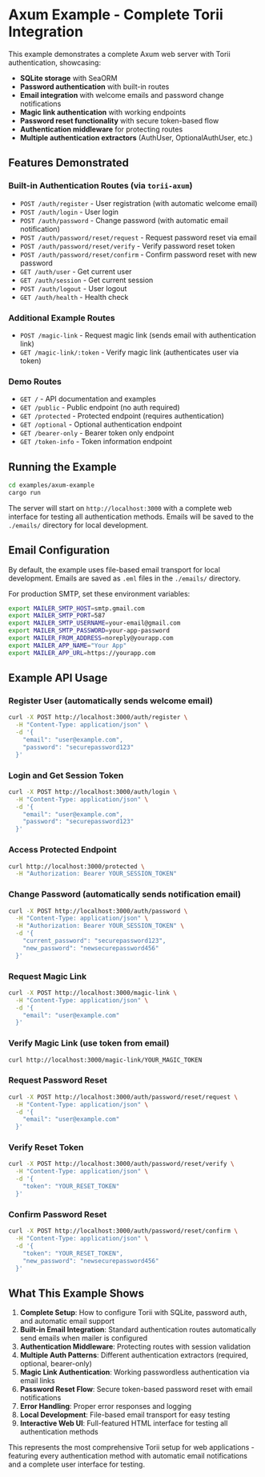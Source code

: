# Axum Example - Complete Torii Integration

This example demonstrates a complete Axum web server with Torii authentication, showcasing:

- **SQLite storage** with SeaORM
- **Password authentication** with built-in routes
- **Email integration** with welcome emails and password change notifications
- **Magic link authentication** with working endpoints
- **Password reset functionality** with secure token-based flow
- **Authentication middleware** for protecting routes
- **Multiple authentication extractors** (AuthUser, OptionalAuthUser, etc.)

## Features Demonstrated

### Built-in Authentication Routes (via `torii-axum`)
- `POST /auth/register` - User registration (with automatic welcome email)
- `POST /auth/login` - User login  
- `POST /auth/password` - Change password (with automatic email notification)
- `POST /auth/password/reset/request` - Request password reset via email
- `POST /auth/password/reset/verify` - Verify password reset token
- `POST /auth/password/reset/confirm` - Confirm password reset with new password
- `GET /auth/user` - Get current user
- `GET /auth/session` - Get current session
- `POST /auth/logout` - User logout
- `GET /auth/health` - Health check

### Additional Example Routes
- `POST /magic-link` - Request magic link (sends email with authentication link)
- `GET /magic-link/:token` - Verify magic link (authenticates user via token)

### Demo Routes
- `GET /` - API documentation and examples
- `GET /public` - Public endpoint (no auth required)
- `GET /protected` - Protected endpoint (requires authentication)
- `GET /optional` - Optional authentication endpoint
- `GET /bearer-only` - Bearer token only endpoint
- `GET /token-info` - Token information endpoint

## Running the Example

```bash
cd examples/axum-example
cargo run
```

The server will start on `http://localhost:3000` with a complete web interface for testing all authentication methods. Emails will be saved to the `./emails/` directory for local development.

## Email Configuration

By default, the example uses file-based email transport for local development. Emails are saved as `.eml` files in the `./emails/` directory.

For production SMTP, set these environment variables:
```bash
export MAILER_SMTP_HOST=smtp.gmail.com
export MAILER_SMTP_PORT=587
export MAILER_SMTP_USERNAME=your-email@gmail.com
export MAILER_SMTP_PASSWORD=your-app-password
export MAILER_FROM_ADDRESS=noreply@yourapp.com
export MAILER_APP_NAME="Your App"
export MAILER_APP_URL=https://yourapp.com
```

## Example API Usage

### Register User (automatically sends welcome email)
```bash
curl -X POST http://localhost:3000/auth/register \
  -H "Content-Type: application/json" \
  -d '{
    "email": "user@example.com",
    "password": "securepassword123"
  }'
```

### Login and Get Session Token
```bash
curl -X POST http://localhost:3000/auth/login \
  -H "Content-Type: application/json" \
  -d '{
    "email": "user@example.com", 
    "password": "securepassword123"
  }'
```

### Access Protected Endpoint
```bash
curl http://localhost:3000/protected \
  -H "Authorization: Bearer YOUR_SESSION_TOKEN"
```

### Change Password (automatically sends notification email)
```bash
curl -X POST http://localhost:3000/auth/password \
  -H "Content-Type: application/json" \
  -H "Authorization: Bearer YOUR_SESSION_TOKEN" \
  -d '{
    "current_password": "securepassword123",
    "new_password": "newsecurepassword456"
  }'
```

### Request Magic Link
```bash
curl -X POST http://localhost:3000/magic-link \
  -H "Content-Type: application/json" \
  -d '{
    "email": "user@example.com"
  }'
```

### Verify Magic Link (use token from email)
```bash
curl http://localhost:3000/magic-link/YOUR_MAGIC_TOKEN
```

### Request Password Reset
```bash
curl -X POST http://localhost:3000/auth/password/reset/request \
  -H "Content-Type: application/json" \
  -d '{
    "email": "user@example.com"
  }'
```

### Verify Reset Token
```bash
curl -X POST http://localhost:3000/auth/password/reset/verify \
  -H "Content-Type: application/json" \
  -d '{
    "token": "YOUR_RESET_TOKEN"
  }'
```

### Confirm Password Reset
```bash
curl -X POST http://localhost:3000/auth/password/reset/confirm \
  -H "Content-Type: application/json" \
  -d '{
    "token": "YOUR_RESET_TOKEN",
    "new_password": "newsecurepassword456"
  }'
```

## What This Example Shows

1. **Complete Setup**: How to configure Torii with SQLite, password auth, and automatic email support
2. **Built-in Email Integration**: Standard authentication routes automatically send emails when mailer is configured
3. **Authentication Middleware**: Protecting routes with session validation  
4. **Multiple Auth Patterns**: Different authentication extractors (required, optional, bearer-only)
5. **Magic Link Authentication**: Working passwordless authentication via email links
6. **Password Reset Flow**: Secure token-based password reset with email notifications
7. **Error Handling**: Proper error responses and logging
8. **Local Development**: File-based email transport for easy testing
9. **Interactive Web UI**: Full-featured HTML interface for testing all authentication methods

This represents the most comprehensive Torii setup for web applications - featuring every authentication method with automatic email notifications and a complete user interface for testing.